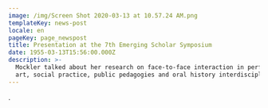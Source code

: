 ```yaml
---
image: /img/Screen Shot 2020-03-13 at 10.57.24 AM.png
templateKey: news-post
locale: en
pageKey: page_newspost
title: Presentation at the 7th Emerging Scholar Symposium
date: 1955-03-13T15:56:00.000Z
description: >-
  Mockler talked about her research on face-to-face interaction in performance
  art, social practice, public pedagogies and oral history interdisciplinarity.
---
```

.
